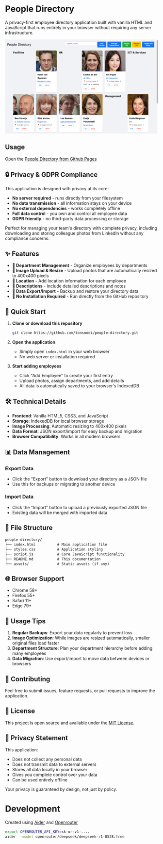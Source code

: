 # People Directory

A privacy-first employee directory application built with vanilla HTML and JavaScript that runs entirely in your browser without requiring any server infrastructure.

![](screenshot.png)

## Usage
Open the [People Directory from Github Pages](https://tonsnoei.github.io/people-directory/)

## 🔒 Privacy & GDPR Compliance

This application is designed with privacy at its core:
- **No server required** - runs directly from your filesystem
- **No data transmission** - all information stays on your device
- **No external dependencies** - works completely offline
- **Full data control** - you own and control all employee data
- **GDPR friendly** - no third-party data processing or storage

Perfect for managing your team's directory with complete privacy, including downloading and storing colleague photos from LinkedIn without any compliance concerns.

## ✨ Features

- **🏢 Department Management** - Organize employees by departments
- **📸 Image Upload & Resize** - Upload photos that are automatically resized to 400x400 pixels
- **📍 Location** - Add location information for each employee
- **📝 Descriptions** - Include detailed descriptions and notes
- **💾 Data Export/Import** - Backup and restore your directory data
- **🔄 No Installation Required** - Run directly from the GitHub repository

## 🚀 Quick Start

1. **Clone or download this repository**
   ```bash
   git clone https://github.com/tonsnoei/people-directory.git
   ```

2. **Open the application**
   - Simply open `index.html` in your web browser
   - No web server or installation required

3. **Start adding employees**
   - Click "Add Employee" to create your first entry
   - Upload photos, assign departments, and add details
   - All data is automatically saved to your browser's IndexedDB

## 🛠️ Technical Details

- **Frontend**: Vanilla HTML5, CSS3, and JavaScript
- **Storage**: IndexedDB for local browser storage
- **Image Processing**: Automatic resizing to 400x400 pixels
- **Data Format**: JSON export/import for easy backup and migration
- **Browser Compatibility**: Works in all modern browsers

## 📊 Data Management

### Export Data
- Click the "Export" button to download your directory as a JSON file
- Use this for backups or migrating to another device

### Import Data
- Click the "Import" button to upload a previously exported JSON file
- Existing data will be merged with imported data

## 🔧 File Structure

```
people-directory/
├── index.html          # Main application file
├── styles.css          # Application styling
├── script.js           # Core JavaScript functionality
├── README.md           # This documentation
└── assets/             # Static assets (if any)
```

## 🌐 Browser Support

- Chrome 58+
- Firefox 55+
- Safari 11+
- Edge 79+

## 📝 Usage Tips

1. **Regular Backups**: Export your data regularly to prevent loss
2. **Image Optimization**: While images are resized automatically, smaller original files load faster
3. **Department Structure**: Plan your department hierarchy before adding many employees
4. **Data Migration**: Use export/import to move data between devices or browsers

## 🤝 Contributing

Feel free to submit issues, feature requests, or pull requests to improve the application.

## 📄 License

This project is open source and available under the [MIT License](LICENSE).

## 🔐 Privacy Statement

This application:
- Does not collect any personal data
- Does not transmit data to external servers
- Stores all data locally in your browser
- Gives you complete control over your data
- Can be used entirely offline

Your privacy is guaranteed by design, not just by policy.


# Development
Created using [Aider](https://aider.chat/) and [Openrouter](https://openrouter.ai/)

```bash
export OPENROUTER_API_KEY=sk-or-v1-....
aider --model openrouter/deepseek/deepseek-r1-0528:free
```